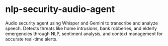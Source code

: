 # nlp-security-audio-agent
Audio security agent using Whisper and Gemini to transcribe and analyze speech. Detects threats like home intrusions, bank robberies, and elderly emergencies through NLP, sentiment analysis, and context management for accurate real-time alerts.
